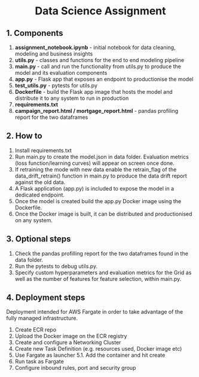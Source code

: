 <h1 align="center">Data Science Assignment</h1>

## 1. Components 

1. **assignment_notebook.ipynb** - initial notebook for data cleaning, modeling and business insights
2. **utils.py** - classes and functions for the end to end modeling pipeline
3. **main.py** - call and run the functionality from utils.py to produce the model and its evaluation components
4. **app.py** - Flask app that exposes an endpoint to productionise the model
5. **test_utils.py** - pytests for utils.py
6. **Dockerfile** - build the Flask app image that hosts the model and distribute it to any system to run in production
7. **requirements.txt** 
8. **campaign_report.html / mortgage_report.html** - pandas profiling report for the two dataframes

## 2. How to

1. Install requirements.txt
2. Run main.py to create the model.json in data folder. Evaluation metrics (loss function/learning curves) will appear on screen once done.
3. If retraining the mode with new data enable the retrain_flag of the data_drift_retrain() function in main.py to produce the data drift report against the old data.
4. A Flask application (app.py) is included to expose the model in a dedicated endpoint.
5. Once the model is created build the app.py Docker image using the Dockerfile.
6. Once the Docker image is built, it can be distributed and productionised on any system.

## 3. Optional steps

1. Check the pandas profilling report for the two dataframes found in the data folder.
2. Run the pytests to debug utils.py.
3. Specify custom hyperparameters and evaluation metrics for the Grid as well as the number of features for feature selection, within main.py.


## 4. Deployment steps

Deployment intended for AWS Fargate in order to take advantage of the fully managed infrastructure.

1. Create ECR repo
2. Upload the Docker image on the ECR registry
3. Create and configure a Networking Cluster
4. Create new Task Definition (e.g. resources used, Docker image etc)
5. Use Fargate as launcher
5.1. Add the container and hit create
6. Run task as Fargate
7. Configure inbound rules, port and security group
 